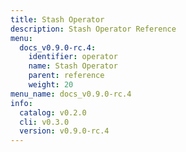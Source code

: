 ```yaml
---
title: Stash Operator
description: Stash Operator Reference
menu:
  docs_v0.9.0-rc.4:
    identifier: operator
    name: Stash Operator
    parent: reference
    weight: 20
menu_name: docs_v0.9.0-rc.4
info:
  catalog: v0.2.0
  cli: v0.3.0
  version: v0.9.0-rc.4
---
```



